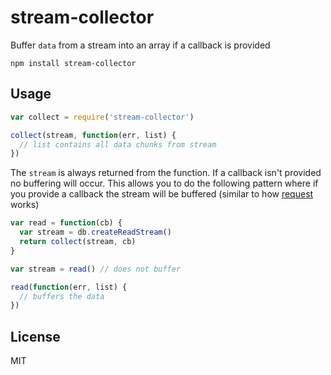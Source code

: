 # stream-collector

Buffer `data` from a stream into an array if a callback is provided

```
npm install stream-collector
```

## Usage

``` js
var collect = require('stream-collector')

collect(stream, function(err, list) {
  // list contains all data chunks from stream  
})
```

The `stream` is always returned from the function. If a callback isn't provided no buffering will occur.
This allows you to do the following pattern where if you provide a callback the stream will be buffered (similar to how [request](https://github.com/mikeal/request) works)

``` js
var read = function(cb) {
  var stream = db.createReadStream()
  return collect(stream, cb)
}

var stream = read() // does not buffer

read(function(err, list) {
  // buffers the data
})
```

## License

MIT
